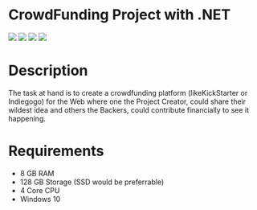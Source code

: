 CrowdFunding Project with .NET 
=======================
[![](https://img.shields.io/badge/C%23-coding-green)](https://docs.microsoft.com/en-us/visualstudio/ide/quickstart-aspnet-core?view=vs-2019)
![](https://img.shields.io/github/forks/mich-ch/CrowdFunding-Project-by-Code.Hub)
![](https://img.shields.io/github/license/mich-ch/CrowdFunding-Project-by-Code.Hub)
[![](https://img.shields.io/badge/code.hub-.NET-red)](https://www.codehub.gr/)

Description
============
The task at hand is to create a crowdfunding platform (likeKickStarter or Indiegogo) for the Web where one the Project Creator, could share their wildest idea and others the Backers, could contribute financially to see it happening.

Requirements
============
* 8 GB RAM
* 128 GB Storage (SSD would be preferrable)
* 4 Core CPU
* Windows 10


